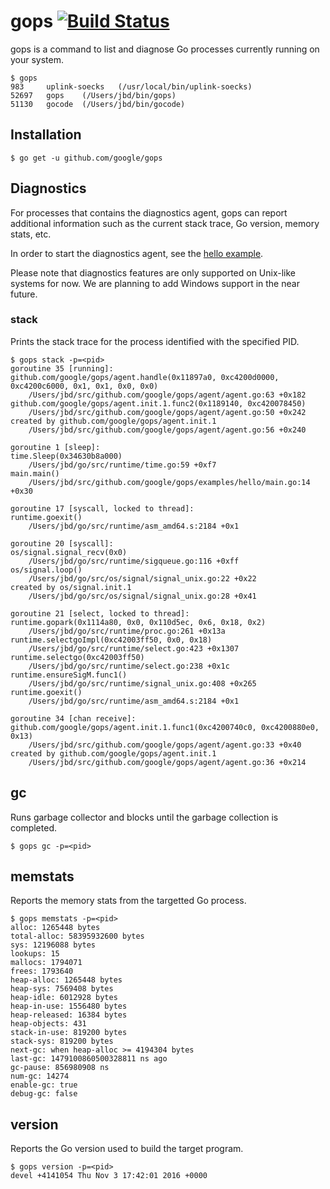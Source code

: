 # gops [![Build Status](https://travis-ci.org/google/gops.svg?branch=master)](https://travis-ci.org/google/gops)

gops is a command to list and diagnose Go processes currently running on your system.

```
$ gops
983     uplink-soecks	(/usr/local/bin/uplink-soecks)
52697   gops	(/Users/jbd/bin/gops)
51130   gocode	(/Users/jbd/bin/gocode)
```

## Installation

```
$ go get -u github.com/google/gops
```

## Diagnostics

For processes that contains the diagnostics agent, gops can report
additional information such as the current stack trace, Go version, memory
stats, etc.

In order to start the diagnostics agent, see the [hello example](https://github.com/google/gops/blob/master/examples/hello/main.go).

Please note that diagnostics features are only supported on Unix-like systems for now.
We are planning to add Windows support in the near future.

### stack
Prints the stack trace for the process identified with the specified PID.
```
$ gops stack -p=<pid>
goroutine 35 [running]:
github.com/google/gops/agent.handle(0x11897a0, 0xc4200d0000, 0xc4200c6000, 0x1, 0x1, 0x0, 0x0)
	/Users/jbd/src/github.com/google/gops/agent/agent.go:63 +0x182
github.com/google/gops/agent.init.1.func2(0x1189140, 0xc420078450)
	/Users/jbd/src/github.com/google/gops/agent/agent.go:50 +0x242
created by github.com/google/gops/agent.init.1
	/Users/jbd/src/github.com/google/gops/agent/agent.go:56 +0x240

goroutine 1 [sleep]:
time.Sleep(0x34630b8a000)
	/Users/jbd/go/src/runtime/time.go:59 +0xf7
main.main()
	/Users/jbd/src/github.com/google/gops/examples/hello/main.go:14 +0x30

goroutine 17 [syscall, locked to thread]:
runtime.goexit()
	/Users/jbd/go/src/runtime/asm_amd64.s:2184 +0x1

goroutine 20 [syscall]:
os/signal.signal_recv(0x0)
	/Users/jbd/go/src/runtime/sigqueue.go:116 +0xff
os/signal.loop()
	/Users/jbd/go/src/os/signal/signal_unix.go:22 +0x22
created by os/signal.init.1
	/Users/jbd/go/src/os/signal/signal_unix.go:28 +0x41

goroutine 21 [select, locked to thread]:
runtime.gopark(0x1114a80, 0x0, 0x110d5ec, 0x6, 0x18, 0x2)
	/Users/jbd/go/src/runtime/proc.go:261 +0x13a
runtime.selectgoImpl(0xc42003ff50, 0x0, 0x18)
	/Users/jbd/go/src/runtime/select.go:423 +0x1307
runtime.selectgo(0xc42003ff50)
	/Users/jbd/go/src/runtime/select.go:238 +0x1c
runtime.ensureSigM.func1()
	/Users/jbd/go/src/runtime/signal_unix.go:408 +0x265
runtime.goexit()
	/Users/jbd/go/src/runtime/asm_amd64.s:2184 +0x1

goroutine 34 [chan receive]:
github.com/google/gops/agent.init.1.func1(0xc4200740c0, 0xc4200880e0, 0x13)
	/Users/jbd/src/github.com/google/gops/agent/agent.go:33 +0x40
created by github.com/google/gops/agent.init.1
	/Users/jbd/src/github.com/google/gops/agent/agent.go:36 +0x214
```

## gc

Runs garbage collector and blocks until the garbage collection is completed.

```
$ gops gc -p=<pid>
```

## memstats

Reports the memory stats from the targetted Go process.

```
$ gops memstats -p=<pid>
alloc: 1265448 bytes
total-alloc: 58395932600 bytes
sys: 12196088 bytes
lookups: 15
mallocs: 1794071
frees: 1793640
heap-alloc: 1265448 bytes
heap-sys: 7569408 bytes
heap-idle: 6012928 bytes
heap-in-use: 1556480 bytes
heap-released: 16384 bytes
heap-objects: 431
stack-in-use: 819200 bytes
stack-sys: 819200 bytes
next-gc: when heap-alloc >= 4194304 bytes
last-gc: 1479100860500328811 ns ago
gc-pause: 856980908 ns
num-gc: 14274
enable-gc: true
debug-gc: false
```

## version

Reports the Go version used to build the target program.

```
$ gops version -p=<pid>
devel +4141054 Thu Nov 3 17:42:01 2016 +0000
```
